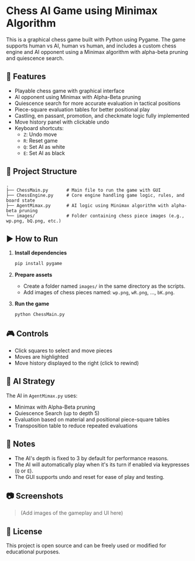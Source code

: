 # Chess AI Game using Minimax Algorithm

This is a graphical chess game built with Python using Pygame. The game supports human vs AI, human vs human, and includes a custom chess engine and AI opponent using a Minimax algorithm with alpha-beta pruning and quiescence search.

## 🧠 Features

- Playable chess game with graphical interface
- AI opponent using Minimax with Alpha-Beta pruning
- Quiescence search for more accurate evaluation in tactical positions
- Piece-square evaluation tables for better positional play
- Castling, en passant, promotion, and checkmate logic fully implemented
- Move history panel with clickable undo
- Keyboard shortcuts:
  - `Z`: Undo move
  - `R`: Reset game
  - `Q`: Set AI as white
  - `E`: Set AI as black

## 📁 Project Structure

```
.
├── ChessMain.py       # Main file to run the game with GUI
├── ChessEngine.py     # Core engine handling game logic, rules, and board state
├── AgentMimax.py      # AI logic using Minimax algorithm with alpha-beta pruning
└── images/            # Folder containing chess piece images (e.g., wp.png, bQ.png, etc.)
```

## ▶️ How to Run

1. **Install dependencies**
   ```bash
   pip install pygame
   ```

2. **Prepare assets**
   - Create a folder named `images/` in the same directory as the scripts.
   - Add images of chess pieces named: `wp.png`, `wR.png`, ..., `bK.png`.

3. **Run the game**
   ```bash
   python ChessMain.py
   ```

## 🎮 Controls

- Click squares to select and move pieces
- Moves are highlighted
- Move history displayed to the right (click to rewind)

## 🤖 AI Strategy

The AI in `AgentMimax.py` uses:

- Minimax with Alpha-Beta pruning
- Quiescence Search (up to depth 5)
- Evaluation based on material and positional piece-square tables
- Transposition table to reduce repeated evaluations

## 📌 Notes

- The AI's depth is fixed to 3 by default for performance reasons.
- The AI will automatically play when it's its turn if enabled via keypresses (`Q` or `E`).
- The GUI supports undo and reset for ease of play and testing.

## 📷 Screenshots

> (Add images of the gameplay and UI here)

## 📜 License

This project is open source and can be freely used or modified for educational purposes.